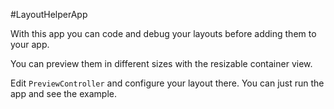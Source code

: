 
#LayoutHelperApp

With this app you can code and debug your layouts before adding them to your app.

You can preview them in different sizes with the resizable container view.

Edit `PreviewController` and configure your layout there. You can just run the app and see the example.
